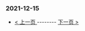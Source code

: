 ### 2021-12-15 
 

- [ < 上一页 ](https://github.com/able8/weibo-hot-record/blob/master/2021-12-14.md) -------- [ 下一页 > ](https://github.com/able8/weibo-hot-record/blob/master/2021-12-16.md)